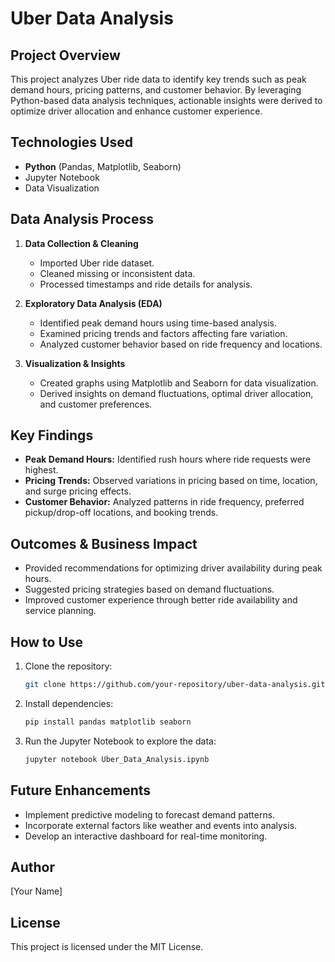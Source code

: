 # Uber Data Analysis

## Project Overview
This project analyzes Uber ride data to identify key trends such as peak demand hours, pricing patterns, and customer behavior. By leveraging Python-based data analysis techniques, actionable insights were derived to optimize driver allocation and enhance customer experience.

## Technologies Used
- **Python** (Pandas, Matplotlib, Seaborn)
- Jupyter Notebook
- Data Visualization

## Data Analysis Process
1. **Data Collection & Cleaning**
   - Imported Uber ride dataset.
   - Cleaned missing or inconsistent data.
   - Processed timestamps and ride details for analysis.

2. **Exploratory Data Analysis (EDA)**
   - Identified peak demand hours using time-based analysis.
   - Examined pricing trends and factors affecting fare variation.
   - Analyzed customer behavior based on ride frequency and locations.

3. **Visualization & Insights**
   - Created graphs using Matplotlib and Seaborn for data visualization.
   - Derived insights on demand fluctuations, optimal driver allocation, and customer preferences.

## Key Findings
- **Peak Demand Hours:** Identified rush hours where ride requests were highest.
- **Pricing Trends:** Observed variations in pricing based on time, location, and surge pricing effects.
- **Customer Behavior:** Analyzed patterns in ride frequency, preferred pickup/drop-off locations, and booking trends.

## Outcomes & Business Impact
- Provided recommendations for optimizing driver availability during peak hours.
- Suggested pricing strategies based on demand fluctuations.
- Improved customer experience through better ride availability and service planning.

## How to Use
1. Clone the repository:
   ```bash
   git clone https://github.com/your-repository/uber-data-analysis.git
   ```
2. Install dependencies:
   ```bash
   pip install pandas matplotlib seaborn
   ```
3. Run the Jupyter Notebook to explore the data:
   ```bash
   jupyter notebook Uber_Data_Analysis.ipynb
   ```

## Future Enhancements
- Implement predictive modeling to forecast demand patterns.
- Incorporate external factors like weather and events into analysis.
- Develop an interactive dashboard for real-time monitoring.

## Author
[Your Name]

## License
This project is licensed under the MIT License.
